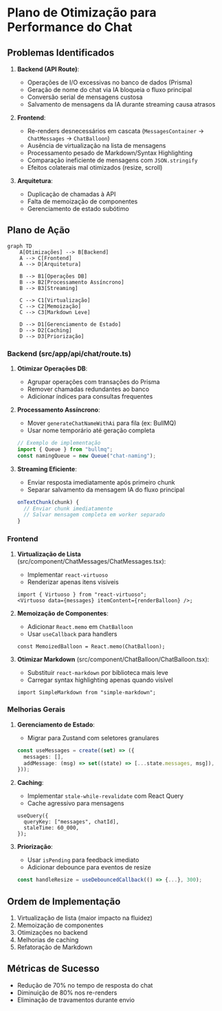 # Plano de Otimização para Performance do Chat

## Problemas Identificados

1. **Backend (API Route)**:
   - Operações de I/O excessivas no banco de dados (Prisma)
   - Geração de nome do chat via IA bloqueia o fluxo principal
   - Conversão serial de mensagens custosa
   - Salvamento de mensagens da IA durante streaming causa atrasos

2. **Frontend**:
   - Re-renders desnecessários em cascata (`MessagesContainer` → `ChatMessages` → `ChatBalloon`)
   - Ausência de virtualização na lista de mensagens
   - Processamento pesado de Markdown/Syntax Highlighting
   - Comparação ineficiente de mensagens com `JSON.stringify`
   - Efeitos colaterais mal otimizados (resize, scroll)

3. **Arquitetura**:
   - Duplicação de chamadas à API
   - Falta de memoização de componentes
   - Gerenciamento de estado subótimo

## Plano de Ação

```mermaid
graph TD
    A[Otimizações] --> B[Backend]
    A --> C[Frontend]
    A --> D[Arquitetura]

    B --> B1[Operações DB]
    B --> B2[Processamento Assíncrono]
    B --> B3[Streaming]

    C --> C1[Virtualização]
    C --> C2[Memoização]
    C --> C3[Markdown Leve]

    D --> D1[Gerenciamento de Estado]
    D --> D2[Caching]
    D --> D3[Priorização]
```

### Backend (src/app/api/chat/route.ts)

1. **Otimizar Operações DB**:
   - Agrupar operações com transações do Prisma
   - Remover chamadas redundantes ao banco
   - Adicionar índices para consultas frequentes

2. **Processamento Assíncrono**:
   - Mover `generateChatNameWithAi` para fila (ex: BullMQ)
   - Usar nome temporário até geração completa

   ```ts
   // Exemplo de implementação
   import { Queue } from "bullmq";
   const namingQueue = new Queue("chat-naming");
   ```

3. **Streaming Eficiente**:
   - Enviar resposta imediatamente após primeiro chunk
   - Separar salvamento da mensagem IA do fluxo principal
   ```ts
   onTextChunk(chunk) {
     // Enviar chunk imediatamente
     // Salvar mensagem completa em worker separado
   }
   ```

### Frontend

1. **Virtualização de Lista** (src/component/ChatMessages/ChatMessages.tsx):
   - Implementar `react-virtuoso`
   - Renderizar apenas itens visíveis

   ```tsx
   import { Virtuoso } from "react-virtuoso";
   <Virtuoso data={messages} itemContent={renderBalloon} />;
   ```

2. **Memoização de Componentes**:
   - Adicionar `React.memo` em `ChatBalloon`
   - Usar `useCallback` para handlers

   ```tsx
   const MemoizedBalloon = React.memo(ChatBalloon);
   ```

3. **Otimizar Markdown** (src/component/ChatBalloon/ChatBalloon.tsx):
   - Substituir `react-markdown` por biblioteca mais leve
   - Carregar syntax highlighting apenas quando visível
   ```tsx
   import SimpleMarkdown from "simple-markdown";
   ```

### Melhorias Gerais

1. **Gerenciamento de Estado**:
   - Migrar para Zustand com seletores granulares

   ```ts
   const useMessages = create((set) => ({
     messages: [],
     addMessage: (msg) => set((state) => [...state.messages, msg]),
   }));
   ```

2. **Caching**:
   - Implementar `stale-while-revalidate` com React Query
   - Cache agressivo para mensagens

   ```tsx
   useQuery({
     queryKey: ["messages", chatId],
     staleTime: 60_000,
   });
   ```

3. **Priorização**:
   - Usar `isPending` para feedback imediato
   - Adicionar debounce para eventos de resize
   ```ts
   const handleResize = useDebouncedCallback(() => {...}, 300);
   ```

## Ordem de Implementação

1. Virtualização de lista (maior impacto na fluidez)
2. Memoização de componentes
3. Otimizações no backend
4. Melhorias de caching
5. Refatoração de Markdown

## Métricas de Sucesso

- Redução de 70% no tempo de resposta do chat
- Diminuição de 80% nos re-renders
- Eliminação de travamentos durante envio
